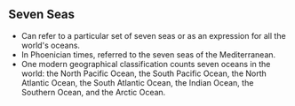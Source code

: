 Seven Seas
----------

* Can refer to a particular set of seven seas or as an expression for all the world's oceans.
* In Phoenician times, referred to the seven seas of the Mediterranean.
* One modern geographical classification counts seven oceans in the world: the North Pacific Ocean, the South Pacific Ocean, the North Atlantic Ocean, the South Atlantic Ocean, the Indian Ocean, the Southern Ocean, and the Arctic Ocean.
